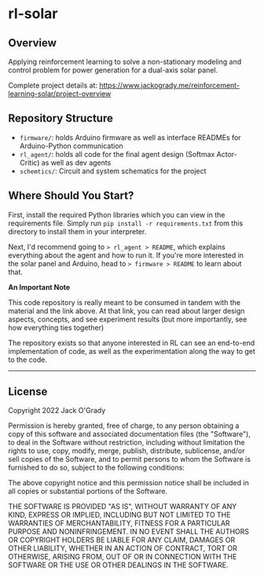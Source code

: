 # rl-solar

## Overview
Applying reinforcement learning to solve a non-stationary modeling and control 
problem for power generation for a dual-axis solar panel.

Complete project details at: https://www.jackogrady.me/reinforcement-learning-solar/project-overview

## Repository Structure

* `firmware/`: holds Arduino firmware as well as interface READMEs for Arduino-Python communication
* `rl_agent/`: holds all code for the final agent design (Softmax Actor-Critic) as well as dev agents
* `schemtics/`: Circuit and system schematics for the project

## Where Should You Start?

First, install the required Python libraries which you can view in the requirements file. Simply run 
`pip install -r requirements.txt` from this directory to install them in your interpreter.

Next, I'd recommend going to `> rl_agent > README`, which explains everything about 
the agent and how to run it. If you're more interested in the solar panel and Arduino, head to 
`> firmware > README` to learn about that.

**An Important Note**

This code repository is really meant to be consumed in tandem with the material and the link above. 
At that link, you can read about larger design aspects, concepts, and see experiment results 
(but more importantly, see how everything ties together)

The repository exists so that anyone interested in RL can see an end-to-end implementation of code, 
as well as the experimentation along the way to get to the code.

---
## License

Copyright 2022 Jack O'Grady

Permission is hereby granted, free of charge, to any person obtaining a copy of this software and associated documentation files (the "Software"), to deal in the Software without restriction, including without limitation the rights to use, copy, modify, merge, publish, distribute, sublicense, and/or sell copies of the Software, and to permit persons to whom the Software is furnished to do so, subject to the following conditions:

The above copyright notice and this permission notice shall be included in all copies or substantial portions of the Software.

THE SOFTWARE IS PROVIDED "AS IS", WITHOUT WARRANTY OF ANY KIND, EXPRESS OR IMPLIED, INCLUDING BUT NOT LIMITED TO THE WARRANTIES OF MERCHANTABILITY, FITNESS FOR A PARTICULAR PURPOSE AND NONINFRINGEMENT. IN NO EVENT SHALL THE AUTHORS OR COPYRIGHT HOLDERS BE LIABLE FOR ANY CLAIM, DAMAGES OR OTHER LIABILITY, WHETHER IN AN ACTION OF CONTRACT, TORT OR OTHERWISE, ARISING FROM, OUT OF OR IN CONNECTION WITH THE SOFTWARE OR THE USE OR OTHER DEALINGS IN THE SOFTWARE.

